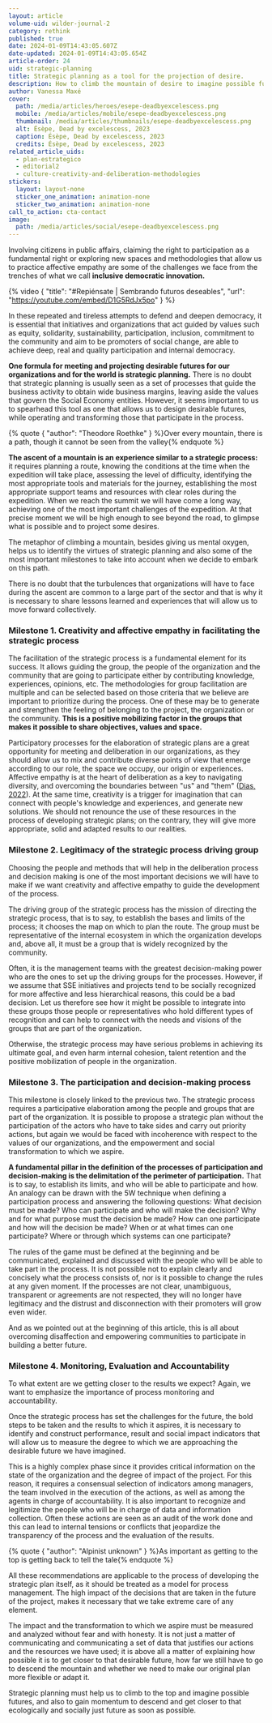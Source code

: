 ```yaml
---
layout: article
volume-uid: wilder-journal-2
category: rethink
published: true
date: 2024-01-09T14:43:05.607Z
date-updated: 2024-01-09T14:43:05.654Z
article-order: 24
uid: strategic-planning
title: Strategic planning as a tool for the projection of desire.
description: How to climb the mountain of desire to imagine possible futures
author: Vanessa Maxé
cover:
  path: /media/articles/heroes/esepe-deadbyexcelescess.png
  mobile: /media/articles/mobile/esepe-deadbyexcelescess.png
  thumbnail: /media/articles/thumbnails/esepe-deadbyexcelescess.png
  alt: Ésèpe, Dead by excelescess, 2023
  caption: Ésèpe, Dead by excelescess, 2023
  credits: Ésèpe, Dead by excelescess, 2023
related_article_uids:
  - plan-estrategico
  - editorial2
  - culture-creativity-and-deliberation-methodologies
stickers:
  layout: layout-none
  sticker_one_animation: animation-none
  sticker_two_animation: animation-none
call_to_action: cta-contact
image:
  path: /media/articles/social/esepe-deadbyexcelescess.png
---
```

Involving citizens in public affairs, claiming the right to participation as a fundamental right or exploring new spaces and methodologies that allow us to practice affective empathy are some of the challenges we face from the trenches of what we call **inclusive democratic innovation.**

{% video { "title": "#Repiénsate | Sembrando futuros deseables", "url": "https://youtube.com/embed/D1G5RdJx5po" } %}

In these repeated and tireless attempts to defend and deepen democracy, it is essential that initiatives and organizations that act guided by values such as equity, solidarity, sustainability, participation, inclusion, commitment to the community and aim to be promoters of social change, are able to achieve deep, real and quality participation and internal democracy.

**One formula for meeting and projecting desirable futures for our organizations and for the world is strategic planning.** There is no doubt that strategic planning is usually seen as a set of processes that guide the business activity to obtain wide business margins, leaving aside the values that govern the Social Economy entities. However, it seems important to us to spearhead this tool as one that allows us to design desirable futures, while operating and transforming those that participate in the process.

{% quote { "author": "Theodore Roethke" } %}Over every mountain, there is a path, though it cannot be seen from the valley{% endquote %}

**The ascent of a mountain is an experience similar to a strategic process:** it requires planning a route, knowing the conditions at the time when the expedition will take place, assessing the level of difficulty, identifying the most appropriate tools and materials for the journey, establishing the most appropriate support teams and resources with clear roles during the expedition. When we reach the summit we will have come a long way, achieving one of the most important challenges of the expedition. At that precise moment we will be high enough to see beyond the road, to glimpse what is possible and to project some desires.

The metaphor of climbing a mountain, besides giving us mental oxygen, helps us to identify the virtues of strategic planning and also some of the most important milestones to take into account when we decide to embark on this path. 

There is no doubt that the turbulences that organizations will have to face during the ascent are common to a large part of the sector and that is why it is necessary to share lessons learned and experiences that will allow us to move forward collectively.

### Milestone 1. Creativity and affective empathy in facilitating the strategic process

The facilitation of the strategic process is a fundamental element for its success. It allows guiding the group, the people of the organization and the community that are going to participate either by contributing knowledge, experiences, opinions, etc. The methodologies for group facilitation are multiple and can be selected based on those criteria that we believe are important to prioritize during the process. One of these may be to generate and strengthen the feeling of belonging to the project, the organization or the community. **This is a positive mobilizing factor in the groups that makes it possible to share objectives, values and space.**

Participatory processes for the elaboration of strategic plans are a great opportunity for meeting and deliberation in our organizations, as they should allow us to mix and contribute diverse points of view that emerge according to our role, the space we occupy, our origin or experiences. Affective empathy is at the heart of deliberation as a key to navigating diversity, and overcoming the boundaries between "us" and "them" ([Dias, 2022](https://journal.platoniq.net/es/wilder-journal-1/deep-dives/culture-creativity-and-deliberation-methodologies/)). At the same time, creativity is a trigger for imagination that can connect with people's knowledge and experiences, and generate new solutions. We should not renounce the use of these resources in the process of developing strategic plans; on the contrary, they will give more appropriate, solid and adapted results to our realities.

### Milestone 2. Legitimacy of the strategic process driving group

Choosing the people and methods that will help in the deliberation process and decision making is one of the most important decisions we will have to make if we want creativity and affective empathy to guide the development of the process.

The driving group of the strategic process has the mission of directing the strategic process, that is to say, to establish the bases and limits of the process; it chooses the map on which to plan the route. The group must be representative of the internal ecosystem in which the organization develops and, above all, it must be a group that is widely recognized by the community. 

Often, it is the management teams with the greatest decision-making power who are the ones to set up the driving groups for the processes. However, if we assume that SSE initiatives and projects tend to be socially recognized for more affective and less hierarchical reasons, this could be a bad decision. Let us therefore see how it might be possible to integrate into these groups those people or representatives who hold different types of recognition and can help to connect with the needs and visions of the groups that are part of the organization.

Otherwise, the strategic process may have serious problems in achieving its ultimate goal, and even harm internal cohesion, talent retention and the positive mobilization of people in the organization.  

### Milestone 3. The participation and decision-making process

This milestone is closely linked to the previous two. The strategic process requires a participative elaboration among the people and groups that are part of the organization. It is possible to propose a strategic plan without the participation of the actors who have to take sides and carry out priority actions, but again we would be faced with incoherence with respect to the values of our organizations, and the empowerment and social transformation to which we aspire.

**A fundamental pillar in the definition of the processes of participation and decision-making is the delimitation of the perimeter of participation.** That is to say, to establish its limits, and who will be able to participate and how. An analogy can be drawn with the 5W technique when defining a participation process and answering the following questions: What decision must be made? Who can participate and who will make the decision? Why and for what purpose must the decision be made? How can one participate and how will the decision be made? When or at what times can one participate? Where or through which systems can one participate?

The rules of the game must be defined at the beginning and be communicated, explained and discussed with the people who will be able to take part in the process. It is not possible not to explain clearly and concisely what the process consists of, nor is it possible to change the rules at any given moment. If the processes are not clear, unambiguous, transparent or agreements are not respected, they will no longer have legitimacy and the distrust and disconnection with their promoters will grow even wider. 

And as we pointed out at the beginning of this article, this is all about overcoming disaffection and empowering communities to participate in building a better future.

### Milestone 4. Monitoring, Evaluation and Accountability

To what extent are we getting closer to the results we expect? Again, we want to emphasize the importance of process monitoring and accountability. 

Once the strategic process has set the challenges for the future, the bold steps to be taken and the results to which it aspires, it is necessary to identify and construct performance, result and social impact indicators that will allow us to measure the degree to which we are approaching the desirable future we have imagined.

This is a highly complex phase since it provides critical information on the state of the organization and the degree of impact of the project. For this reason, it requires a consensual selection of indicators among managers, the team involved in the execution of the actions, as well as among the agents in charge of accountability. It is also important to recognize and legitimize the people who will be in charge of data and information collection. Often these actions are seen as an audit of the work done and this can lead to internal tensions or conflicts that jeopardize the transparency of the process and the evaluation of the results.

{% quote { "author": "Alpinist unknown" } %}As important as getting to the top is getting back to tell the tale{% endquote %}

All these recommendations are applicable to the process of developing the strategic plan itself, as it should be treated as a model for process management. The high impact of the decisions that are taken in the future of the project, makes it necessary that we take extreme care of any element.

The impact and the transformation to which we aspire must be measured and analyzed without fear and with honesty. It is not just a matter of communicating and communicating a set of data that justifies our actions and the resources we have used; it is above all a matter of explaining how possible it is to get closer to that desirable future, how far we still have to go to descend the mountain and whether we need to make our original plan more flexible or adapt it. 

Strategic planning must help us to climb to the top and imagine possible futures, and also to gain momentum to descend and get closer to that ecologically and socially just future as soon as possible.
